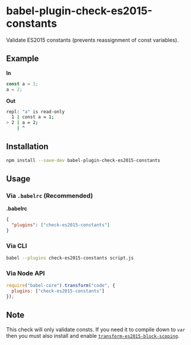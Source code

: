 # babel-plugin-check-es2015-constants

Validate ES2015 constants (prevents reassignment of const variables).

## Example

**In**

```js
const a = 1;
a = 2;
```

**Out**

```bash
repl: "a" is read-only
  1 | const a = 1;
> 2 | a = 2;
    | ^
```


## Installation

```sh
npm install --save-dev babel-plugin-check-es2015-constants
```

## Usage

### Via `.babelrc` (Recommended)

**.babelrc**

```json
{
  "plugins": ["check-es2015-constants"]
}
```

### Via CLI

```sh
babel --plugins check-es2015-constants script.js
```

### Via Node API

```javascript
require("babel-core").transform("code", {
  plugins: ["check-es2015-constants"]
});
```

## Note

This check will only validate consts. If you need it to compile down to `var` then you must also install and enable [`transform-es2015-block-scoping`](http://babeljs.io/docs/plugins/transform-es2015-block-scoping/).
